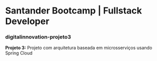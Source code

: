 # Santander Bootcamp | Fullstack Developer

### digitalinnovation-projeto3

**Projeto 3:**
Projeto com arquitetura baseada em microsserviços usando Spring Cloud